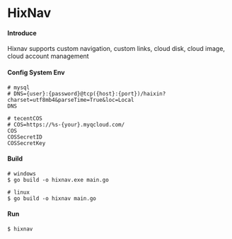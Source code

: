 # HixNav
 
#### Introduce 
Hixnav supports custom navigation, custom links, cloud disk, cloud image, cloud account management

#### Config System Env

```shell
# mysql
# DNS={user}:{password}@tcp({host}:{port})/haixin?charset=utf8mb4&parseTime=True&loc=Local
DNS

# tecentCOS
# COS=https://%s-{your}.myqcloud.com/
COS 
COSSecretID
COSSecretKey
``` 

#### Build

```shell
# windows
$ go build -o hixnav.exe main.go

# linux
$ go build -o hixnav main.go
```

#### Run

```shell
$ hixnav
```
